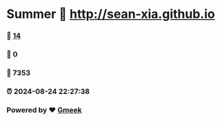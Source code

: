 # Summer :link: http://sean-xia.github.io 
### :page_facing_up: [14](http://sean-xia.github.io/tag.html) 
### :speech_balloon: 0 
### :hibiscus: 7353 
### :alarm_clock: 2024-08-24 22:27:38 
### Powered by :heart: [Gmeek](https://github.com/Meekdai/Gmeek)
